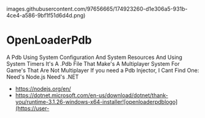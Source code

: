 images.githubusercontent.com/97656665/174923260-d1e306a5-931b-4ce4-a586-9bf1f51d6d4d.png)
# OpenLoaderPdb
A Pdb Using System Configuration And System Resources And Using System Timers It's A .Pdb File That Make's A Multiplayer System For Game's That Are Not Multiplayer If you need a Pdb Injector, I Cant Find One: Need's Node.js Need's .NET
 - https://nodejs.org/en/
 -  https://dotnet.microsoft.com/en-us/download/dotnet/thank-you/runtime-3.1.26-windows-x64-installer![openloaderpdblogo](https://user-
